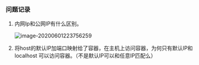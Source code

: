 ###  问题记录

1. 内网Ip和公网IP有什么区别。

    ![image-20200601223756259](https://cdn.jsdelivr.net/gh/diego1109/diego1109.github.io/images/image-20200601223756259.png)

2. 将host的默认IP加端口映射给了容器，在主机上访问容器，为何只有默认IP和localhost 可以访问容器。（不是默认IP可以和任意IP匹配么）

